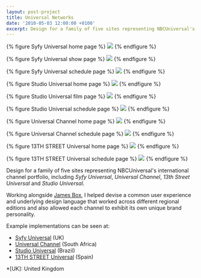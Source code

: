 ```yaml
---
layout: post-project
title: Universal Networks
date: '2010-05-03 12:00:00 +0100'
excerpt: Design for a family of five sites representing NBCUniversal's international channel portfolio.
---
```

{% figure Syfy Universal home page %}
![](/assets/images/portfolio/universal_networks/0.jpg)
{% endfigure %}

{% figure Syfy Universal show page %}
![](/assets/images/portfolio/universal_networks/1.jpg)
{% endfigure %}

{% figure Syfy Universal schedule page %}
![](/assets/images/portfolio/universal_networks/2.jpg)
{% endfigure %}

{% figure Studio Universal home page %}
![](/assets/images/portfolio/universal_networks/3.jpg)
{% endfigure %}

{% figure Studio Universal film page %}
![](/assets/images/portfolio/universal_networks/4.jpg)
{% endfigure %}

{% figure Studio Universal schedule page %}
![](/assets/images/portfolio/universal_networks/5.jpg)
{% endfigure %}

{% figure Universal Channel home page %}
![](/assets/images/portfolio/universal_networks/6.jpg)
{% endfigure %}

{% figure Universal Channel schedule page %}
![](/assets/images/portfolio/universal_networks/7.jpg)
{% endfigure %}

{% figure 13TH STREET Universal home page %}
![](/assets/images/portfolio/universal_networks/8.jpg)
{% endfigure %}

{% figure 13TH STREET Universal schedule page %}
![](/assets/images/portfolio/universal_networks/9.jpg)
{% endfigure %}

Design for a family of five sites representing NBCUniversal's international channel portfolio, including <cite>Syfy Universal</cite>, <cite>Universal Channel</cite>, <cite>13th Street Universal</cite> and <cite>Studio Universal</cite>.

Working alongside [James Box][1], I helped devise a common user experience and underlying design language that worked across different regional editions and also allowed each channel to exhibit its own unique brand personality.

Example implementations can be seen at:

* [Syfy Universal][2] (UK)
* [Universal Channel][3] (South Africa)
* [Studio Universal][4] (Brazil)
* [13TH STREET Universal][5] (Spain)

[1]: http://clearleft.com/is/james-box/
[2]: http://syfy.co.uk/
[3]: http://universalchannel.co.za/
[4]: http://br.studiouniversal.com/
[5]: http://calle13universal.es/

*[UK]: United Kingdom